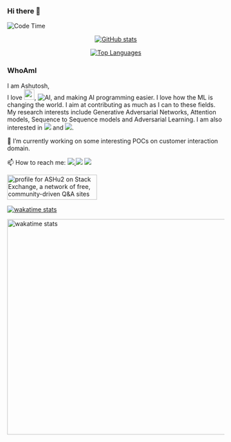 ### Hi there 👋
![Code Time](https://img.shields.io/endpoint?style=social&url=https://codetime-api.datreks.com/badge/1326?logoColor=dark%26project=%26recentMS=0%26showProject=false)

<p align="center">
  <a href="https://ash1998.github.io/">
    <img src="https://github-readme-stats.vercel.app/api?username=ASH1998&count_private=true&theme=nightowl&hide=contribs,prs&show_icons=true"
         alt="GitHub stats"/>
  </a>
</p>

<p align="center">
  <a href="https://ash1998.github.io/">
    <img src="https://github-readme-stats.vercel.app/api/top-langs/?username=ASH1998&layout=compact&theme=nightowl&show_icons=true&hide=Jupyter+Notebook,HTML"
         alt="Top Languages"/>
  </a>
  
</p>



### WhoAmI
I am Ashutosh,       
 I love <img src="https://img.icons8.com/dusk/64/000000/python.png" width="24" alt="python"/>, <img src="https://img.icons8.com/plasticine/24/000000/bot.png" alt="AI"/>, and making AI programming easier. I love how the ML is changing the world. I aim at contributing as much as I can to these fields. My research interests include Generative Adversarial Networks, Attention models, Sequence to Sequence models and Adversarial Learning. I am also interested in <img src="https://img.icons8.com/nolan/24/space-shuttle.png"/> and <img src="https://img.icons8.com/dusk/24/000000/naruto.png"/>.                 
 
 🔭 I’m currently working on some interesting POCs on customer interaction domain.

📫 How to reach me: <a href="https://www.linkedin.com/in/ash1998/"> <img src="https://img.icons8.com/doodle/30/000000/linkedin--v2.png"/> </a> <a href="mailto:prog.mishra@gmail.com"> <img src="https://img.icons8.com/dusk/30/000000/gmail-login.png"/></a> </a> <a href="https://www.quora.com/profile/Ashutosh-Mishra-361"> <img src="https://img.icons8.com/doodle/30/000000/quora--v1.png"/></a>


<a href="https://stackexchange.com/users/10086190"><img src="https://stackexchange.com/users/flair/10086190.png?theme=dark" width="208" height="58" alt="profile for ASHu2 on Stack Exchange, a network of free, community-driven Q&amp;A sites" title="profile for ASHu2 on Stack Exchange, a network of free, community-driven Q&amp;A sites"></a>

<p align="left">
    <a  href="https://ash1998.github.io/">
    <img src="https://github-readme-stats.vercel.app/api/wakatime?username=@ASH1998&theme=blueberry&show_icons=true"
         alt="wakatime stats"/>
  </a>
  
</p>


<p align="left">
    <a  href="https://ash1998.github.io/">
    <img src="https://wakatime.com/share/@ASH1998/ce16bdc9-030e-4861-910b-1ce7a155e7d9.svg" width="800" height="500"
         alt="wakatime stats"/>
  </a>
  
</p>


<!--
**ASH1998/ASH1998** is a ✨ _special_ ✨ repository because its `README.md` (this file) appears on your GitHub profile.

Here are some ideas to get you started:

- 🔭 I’m currently working on ...
- 🌱 I’m currently learning ...
- 👯 I’m looking to collaborate on ...
- 🤔 I’m looking for help with ...
- 💬 Ask me about ...
- 📫 How to reach me: ...
- 😄 Pronouns: ...
- ⚡ Fun fact: ...
-->
